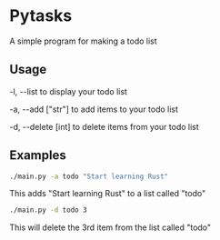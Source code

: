 # Pytasks
A simple program for making a todo list

## Usage

-l, --list to display your todo list

-a, --add ["str"] to add items to your todo list

-d, --delete [int] to delete items from your todo list

## Examples

```bash
./main.py -a todo "Start learning Rust"
```
This adds "Start learning Rust" to a list called "todo"
```bash
./main.py -d todo 3
```
This will delete the 3rd item from the list called "todo"
